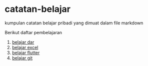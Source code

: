 # catatan-belajar
kumpulan catatan belajar pribadi yang dimuat dalam file markdown

Berikut daftar pembelajaran

1. [belajar dar](belajar-dart.md)
2. [belajar excel](belajar-excel.md)
3. [belajar flutter](belajar-flutter.md)
4. [belajar git](belajar-git.md)
